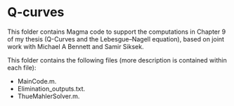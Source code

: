 # Q-curves

This folder contains Magma code to support the computations in Chapter 9 of my thesis (Q-Curves and the Lebesgue–Nagell equation), based on joint work with Michael A Bennett and Samir Siksek.

This folder contains the following files (more description is contained within each file):

- MainCode.m.
- Elimination_outputs.txt.
- ThueMahlerSolver.m.

